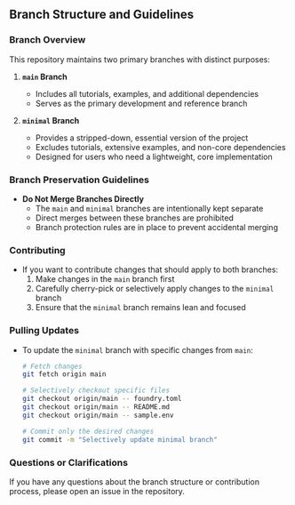 ## Branch Structure and Guidelines

### Branch Overview

This repository maintains two primary branches with distinct purposes:

1. **`main` Branch**

   - Includes all tutorials, examples, and additional dependencies
   - Serves as the primary development and reference branch

2. **`minimal` Branch**
   - Provides a stripped-down, essential version of the project
   - Excludes tutorials, extensive examples, and non-core dependencies
   - Designed for users who need a lightweight, core implementation

### Branch Preservation Guidelines

- **Do Not Merge Branches Directly**
  - The `main` and `minimal` branches are intentionally kept separate
  - Direct merges between these branches are prohibited
  - Branch protection rules are in place to prevent accidental merging

### Contributing

- If you want to contribute changes that should apply to both branches:
  1. Make changes in the `main` branch first
  2. Carefully cherry-pick or selectively apply changes to the `minimal` branch
  3. Ensure that the `minimal` branch remains lean and focused

### Pulling Updates

- To update the `minimal` branch with specific changes from `main`:

  ```bash
  # Fetch changes
  git fetch origin main

  # Selectively checkout specific files
  git checkout origin/main -- foundry.toml
  git checkout origin/main -- README.md
  git checkout origin/main -- sample.env

  # Commit only the desired changes
  git commit -m "Selectively update minimal branch"
  ```

### Questions or Clarifications

If you have any questions about the branch structure or contribution process, please open an issue in the repository.
